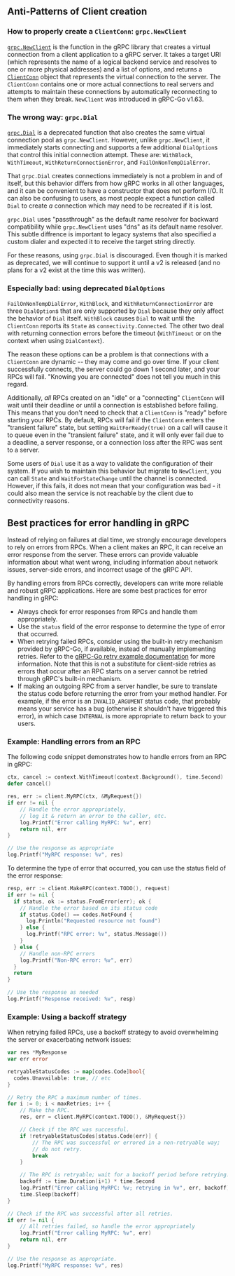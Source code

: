 ## Anti-Patterns of Client creation

### How to properly create a `ClientConn`: `grpc.NewClient`

[`grpc.NewClient`](https://pkg.go.dev/google.golang.org/grpc#NewClient) is the
function in the gRPC library that creates a virtual connection from a client
application to a gRPC server.  It takes a target URI (which represents the name
of a logical backend service and resolves to one or more physical addresses) and
a list of options, and returns a
[`ClientConn`](https://pkg.go.dev/google.golang.org/grpc#ClientConn) object that
represents the virtual connection to the server.  The `ClientConn` contains one
or more actual connections to real servers and attempts to maintain these
connections by automatically reconnecting to them when they break.  `NewClient`
was introduced in gRPC-Go v1.63.

### The wrong way: `grpc.Dial`

[`grpc.Dial`](https://pkg.go.dev/google.golang.org/grpc#Dial) is a deprecated
function that also creates the same virtual connection pool as `grpc.NewClient`.
However, unlike `grpc.NewClient`, it immediately starts connecting and supports
a few additional `DialOption`s that control this initial connection attempt.
These are: `WithBlock`, `WithTimeout`, `WithReturnConnectionError`, and
`FailOnNonTempDialError`.

That `grpc.Dial` creates connections immediately is not a problem in and of
itself, but this behavior differs from how gRPC works in all other languages,
and it can be convenient to have a constructor that does not perform I/O.  It
can also be confusing to users, as most people expect a function called `Dial`
to create _a_ connection which may need to be recreated if it is lost.

`grpc.Dial` uses "passthrough" as the default name resolver for backward
compatibility while `grpc.NewClient` uses "dns" as its default name resolver.
This subtle diffrence is important to legacy systems that also specified a
custom dialer and expected it to receive the target string directly.

For these reasons, using `grpc.Dial` is discouraged.  Even though it is marked
as deprecated, we will continue to support it until a v2 is released (and no
plans for a v2 exist at the time this was written).

### Especially bad: using deprecated `DialOptions`

`FailOnNonTempDialError`, `WithBlock`, and `WithReturnConnectionError` are three
`DialOption`s that are only supported by `Dial` because they only affect the
behavior of `Dial` itself. `WithBlock` causes `Dial` to wait until the
`ClientConn` reports its `State` as `connectivity.Connected`.  The other two deal
with returning connection errors before the timeout (`WithTimeout` or on the
context when using `DialContext`).

The reason these options can be a problem is that connections with a
`ClientConn` are dynamic -- they may come and go over time.  If your client
successfully connects, the server could go down 1 second later, and your RPCs
will fail.  "Knowing you are connected" does not tell you much in this regard.

Additionally, _all_ RPCs created on an "idle" or a "connecting" `ClientConn`
will wait until their deadline or until a connection is established before
failing.  This means that you don't need to check that a `ClientConn` is "ready"
before starting your RPCs.  By default, RPCs will fail if the `ClientConn`
enters the "transient failure" state, but setting `WaitForReady(true)` on a
call will cause it to queue even in the "transient failure" state, and it will
only ever fail due to a deadline, a server response, or a connection loss after
the RPC was sent to a server.

Some users of `Dial` use it as a way to validate the configuration of their
system.  If you wish to maintain this behavior but migrate to `NewClient`, you
can call `State` and `WaitForStateChange` until the channel is connected.
However, if this fails, it does not mean that your configuration was bad - it
could also mean the service is not reachable by the client due to connectivity
reasons.

## Best practices for error handling in gRPC

Instead of relying on failures at dial time, we strongly encourage developers to
rely on errors from RPCs.  When a client makes an RPC, it can receive an error
response from the server.  These errors can provide valuable information about
what went wrong, including information about network issues, server-side errors,
and incorrect usage of the gRPC API.

By handling errors from RPCs correctly, developers can write more reliable and
robust gRPC applications.  Here are some best practices for error handling in
gRPC:

- Always check for error responses from RPCs and handle them appropriately.
- Use the `status` field of the error response to determine the type of error
  that occurred.
- When retrying failed RPCs, consider using the built-in retry mechanism
  provided by gRPC-Go, if available, instead of manually implementing retries.
  Refer to the [gRPC-Go retry example
  documentation](https://github.com/grpc/grpc-go/blob/master/examples/features/retry/README.md)
  for more information.  Note that this is not a substitute for client-side
  retries as errors that occur after an RPC starts on a server cannot be
  retried through gRPC's built-in mechanism.
- If making an outgoing RPC from a server handler, be sure to translate the
  status code before returning the error from your method handler.  For example,
  if the error is an `INVALID_ARGUMENT` status code, that probably means
  your service has a bug (otherwise it shouldn't have triggered this error), in
  which case `INTERNAL` is more appropriate to return back to your users.

### Example: Handling errors from an RPC

The following code snippet demonstrates how to handle errors from an RPC in
gRPC:

```go
ctx, cancel := context.WithTimeout(context.Background(), time.Second)
defer cancel()

res, err := client.MyRPC(ctx, &MyRequest{})
if err != nil {
    // Handle the error appropriately,
    // log it & return an error to the caller, etc.
    log.Printf("Error calling MyRPC: %v", err)
    return nil, err
}

// Use the response as appropriate
log.Printf("MyRPC response: %v", res)
```

To determine the type of error that occurred, you can use the status field of
the error response:

```go
resp, err := client.MakeRPC(context.TODO(), request)
if err != nil {
  if status, ok := status.FromError(err); ok {
    // Handle the error based on its status code
    if status.Code() == codes.NotFound {
      log.Println("Requested resource not found")
    } else {
      log.Printf("RPC error: %v", status.Message())
    }
  } else {
    // Handle non-RPC errors
    log.Printf("Non-RPC error: %v", err)
  }
  return
}

// Use the response as needed
log.Printf("Response received: %v", resp)
```

### Example: Using a backoff strategy

When retrying failed RPCs, use a backoff strategy to avoid overwhelming the
server or exacerbating network issues:

```go
var res *MyResponse
var err error

retryableStatusCodes := map[codes.Code]bool{
  codes.Unavailable: true, // etc
}

// Retry the RPC a maximum number of times.
for i := 0; i < maxRetries; i++ {
    // Make the RPC.
    res, err = client.MyRPC(context.TODO(), &MyRequest{})

    // Check if the RPC was successful.
    if !retryableStatusCodes[status.Code(err)] {
        // The RPC was successful or errored in a non-retryable way;
        // do not retry.
        break
    }

    // The RPC is retryable; wait for a backoff period before retrying.
    backoff := time.Duration(i+1) * time.Second
    log.Printf("Error calling MyRPC: %v; retrying in %v", err, backoff)
    time.Sleep(backoff)
}

// Check if the RPC was successful after all retries.
if err != nil {
    // All retries failed, so handle the error appropriately
    log.Printf("Error calling MyRPC: %v", err)
    return nil, err
}

// Use the response as appropriate.
log.Printf("MyRPC response: %v", res)
```
